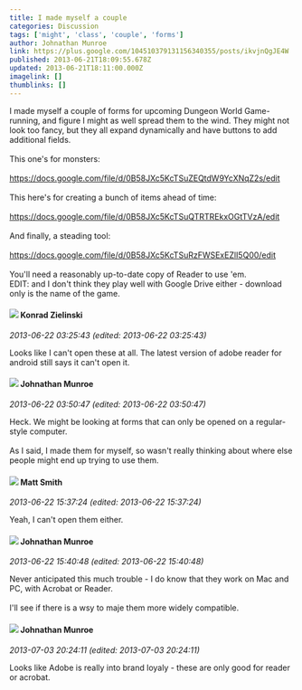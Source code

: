 ```yaml
---
title: I made myself a couple
categories: Discussion
tags: ['might', 'class', 'couple', 'forms']
author: Johnathan Munroe
link: https://plus.google.com/104510379131156340355/posts/ikvjnQgJE4W
published: 2013-06-21T18:09:55.678Z
updated: 2013-06-21T18:11:00.000Z
imagelink: []
thumblinks: []
---
```


I made myself a couple of forms for upcoming Dungeon World Game-running, and figure I might as well spread them to the wind. They might not look too fancy, but they all expand dynamically and have buttons to add additional fields.<br /><br />This one&#39;s for monsters:<br /><br /><a href="https://docs.google.com/file/d/0B58JXc5KcTSuZEQtdW9YcXNqZ2s/edit" class="ot-anchor">https://docs.google.com/file/d/0B58JXc5KcTSuZEQtdW9YcXNqZ2s/edit</a><br /><br />This here&#39;s for creating a bunch of items ahead of time:<br /><br /><a href="https://docs.google.com/file/d/0B58JXc5KcTSuQTRTREkxOGtTVzA/edit" class="ot-anchor">https://docs.google.com/file/d/0B58JXc5KcTSuQTRTREkxOGtTVzA/edit</a><br /><br />And finally, a steading tool:<br /><br /><a href="https://docs.google.com/file/d/0B58JXc5KcTSuRzFWSExEZlI5Q00/edit" class="ot-anchor">https://docs.google.com/file/d/0B58JXc5KcTSuRzFWSExEZlI5Q00/edit</a><br /><br />You&#39;ll need a reasonably up-to-date copy of Reader to use &#39;em.<br />EDIT: and I don&#39;t think they play well with Google Drive either - download only is the name of the game.
<div id='comment z13fs1xh2nywelozt04cc1zahpmkznzb5pw0k'>
  <h4><img src='{{site.baseurl}}//images/avatars/115725920587018246269_photo.jpg'> Konrad Zielinski</h4>
      <p><cite>2013-06-22 03:25:43 (edited: 2013-06-22 03:25:43)</cite></p>
        <p>Looks like I can&#39;t open these at all. The latest version of adobe reader for android still says it can&#39;t open it.</p>
</div>
        

<div id='comment z13fs1xh2nywelozt04cc1zahpmkznzb5pw0k'>
  <h4><img src='{{site.baseurl}}//images/avatars/104510379131156340355_photo.jpg'> Johnathan Munroe</h4>
      <p><cite>2013-06-22 03:50:47 (edited: 2013-06-22 03:50:47)</cite></p>
        <p>Heck. We might be looking at forms that can only be opened on a regular-style computer.<br /><br />As I said, I made them for myself, so wasn&#39;t really thinking about where else people might end up trying to use them.</p>
</div>
        

<div id='comment z13fs1xh2nywelozt04cc1zahpmkznzb5pw0k'>
  <h4><img src='{{site.baseurl}}//images/avatars/114058978089705547111_photo.jpg'> Matt Smith</h4>
      <p><cite>2013-06-22 15:37:24 (edited: 2013-06-22 15:37:24)</cite></p>
        <p>Yeah, I can&#39;t open them either.</p>
</div>
        

<div id='comment z13fs1xh2nywelozt04cc1zahpmkznzb5pw0k'>
  <h4><img src='{{site.baseurl}}//images/avatars/104510379131156340355_photo.jpg'> Johnathan Munroe</h4>
      <p><cite>2013-06-22 15:40:48 (edited: 2013-06-22 15:40:48)</cite></p>
        <p>Never anticipated this much trouble - I do know that they work on Mac and<br />PC,  with Acrobat or Reader.<br /><br />I&#39;ll see if there is a wsy to maje them more widely compatible.</p>
</div>
        

<div id='comment z13fs1xh2nywelozt04cc1zahpmkznzb5pw0k'>
  <h4><img src='{{site.baseurl}}//images/avatars/104510379131156340355_photo.jpg'> Johnathan Munroe</h4>
      <p><cite>2013-07-03 20:24:11 (edited: 2013-07-03 20:24:11)</cite></p>
        <p>Looks like Adobe is really into brand loyaly - these are only good for reader or acrobat.</p>
</div>
        